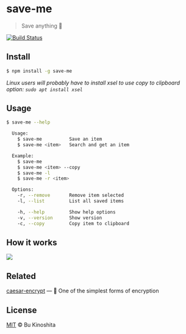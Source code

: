 # save-me
> Save anything 🔐

[![Build Status](https://travis-ci.org/bukinoshita/save-me.svg?branch=master)](https://travis-ci.org/bukinoshita/save-me)

## Install
```bash
$ npm install -g save-me
```
_Linux users will probably have to install xsel to use copy to clipboard option: `sudo apt install xsel`_

## Usage
```bash
$ save-me --help

  Usage:
    $ save-me          Save an item
    $ save-me <item>   Search and get an item

  Example:
    $ save-me
    $ save-me <item> --copy
    $ save-me -l
    $ save-me -r <item>

  Options:
    -r, --remove       Remove item selected
    -l, --list         List all saved items

    -h, --help         Show help options
    -v, --version      Show version
    -c, --copy         Copy item to clipboard
```

## How it works
<img src="https://cldup.com/hAKpM7LUpJ.gif"/><br/>

## Related
[caesar-encrypt](https://github.com/bukinoshita/caesar) — :closed_lock_with_key: One of the simplest forms of encryption

## License
[MIT](https://github.com/bukinoshita/save-me/blob/master/LICENSE) &copy; Bu Kinoshita
